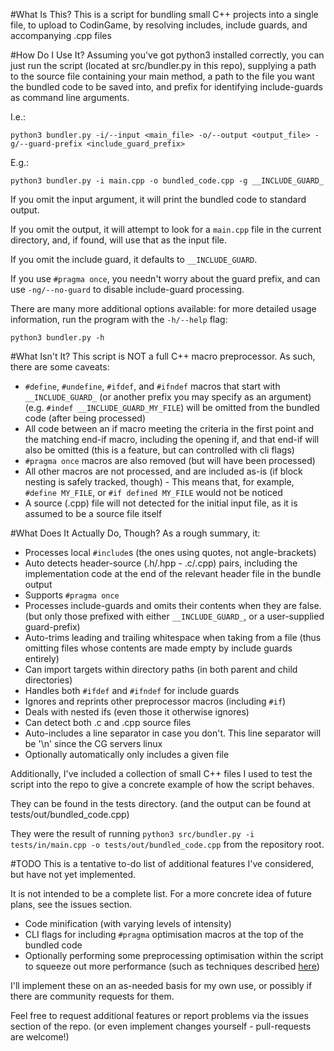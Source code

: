 #What Is This?
This is a script for bundling small C++ projects into a single file, to upload to CodinGame, by resolving includes, include guards, and accompanying .cpp files

#How Do I Use It?
Assuming you've got python3 installed correctly, you can just run the script (located at src/bundler.py in this repo), supplying a path to the source file containing your main method, a path to the file you want the bundled code to be saved into, and prefix for identifying include-guards as command line arguments.

I.e.:

```
python3 bundler.py -i/--input <main_file> -o/--output <output_file> -g/--guard-prefix <include_guard_prefix>
```
    
E.g.:

```
python3 bundler.py -i main.cpp -o bundled_code.cpp -g __INCLUDE_GUARD_
```

If you omit the input argument, it will print the bundled code to standard output.

If you omit the output, it will attempt to look for a `main.cpp` file in the current directory, and, if found, will use that as the input file.

If you omit the include guard, it defaults to `__INCLUDE_GUARD`.

If you use `#pragma once`, you needn't worry about the guard prefix, and can use `-ng/--no-guard` to disable include-guard processing.

There are many more additional options available: for more detailed usage information, run the program with the `-h/--help` flag:
```
python3 bundler.py -h
```

#What Isn't It?
This script is NOT a full C++ macro preprocessor. As such, there are some caveats:
- `#define`, `#undefine`, `#ifdef`, and `#ifndef` macros that start with `__INCLUDE_GUARD_` (or another prefix you may specify as an argument) (e.g. `#indef __INCLUDE_GUARD_MY_FILE`) will be omitted from the bundled code (after being processed)
- All code between an if macro meeting the criteria in the first point and the matching end-if macro, including the opening if, and that end-if will also be omitted (this is a feature, but can controlled with cli flags)
- `#pragma once` macros are also removed (but will have been processed)
- All other macros are not processed, and are included as-is (if block nesting is safely tracked, though) - This means that, for example, `#define MY_FILE`, or `#if defined MY_FILE` would not be noticed
- A source (.cpp) file will not detected for the initial input file, as it is assumed to be a source file itself 

#What Does It Actually Do, Though?
As a rough summary, it:
- Processes local `#include`s (the ones using quotes, not angle-brackets)
- Auto detects header-source (.h/.hpp - .c/.cpp) pairs, including the implementation code at the end of the relevant header file in the bundle output
- Supports `#pragma once`
- Processes include-guards and omits their contents when they are false. (but only those prefixed with either `__INCLUDE_GUARD_`, or a user-supplied guard-prefix)
- Auto-trims leading and trailing whitespace when taking from a file (thus omitting files whose contents are made empty by include guards entirely)
- Can import targets within directory paths (in both parent and child directories)
- Handles both `#ifdef` and `#ifndef` for include guards
- Ignores and reprints other preprocessor macros (including `#if`)
- Deals with nested ifs (even those it otherwise ignores)
- Can detect both .c and .cpp source files
- Auto-includes a line separator in case you don't. This line separator will be '\n' since the CG servers linux
- Optionally automatically only includes a given file

Additionally, I've included a collection of small C++ files I used to test the script into the repo to give a concrete example of how the script behaves.

They can be found in the tests directory. (and the output can be found at tests/out/bundled_code.cpp)

They were the result of running `python3 src/bundler.py -i tests/in/main.cpp -o tests/out/bundled_code.cpp` from the repository root.

#TODO
This is a tentative to-do list of additional features I've considered, but have not yet implemented.

It is not intended to be a complete list. For a more concrete idea of future plans, see the issues section.
- Code minification (with varying levels of intensity)
- CLI flags for including `#pragma` optimisation macros at the top of the bundled code 
- Optionally performing some preprocessing optimisation within the script to squeeze out more performance (such as techniques described [here](https://www.codingame.com/forum/t/c-and-the-o3-compilation-flag/1670))

I'll implement these on an as-needed basis for my own use, or possibly if there are community requests for them.

Feel free to request additional features or report problems via the issues section of the repo. (or even implement changes yourself - pull-requests are welcome!)
